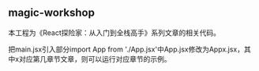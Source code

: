
## magic-workshop

本工程为《React探险家：从入门到全栈高手》系列文章的相关代码。

把main.jsx引入部分import App from './App.jsx'中App.jsx修改为Appx.jsx，其中x对应第几章节文章，则可以运行对应章节的示例。